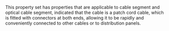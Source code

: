 This property set has properties that are applicable to cable segment and optical cable segment, indicated that the cable is a patch cord cable, which is fitted with connectors at both ends, allowing it to be rapidly and conveniently connected to other cables or to distribution panels.

<!-- end of short definition -->

